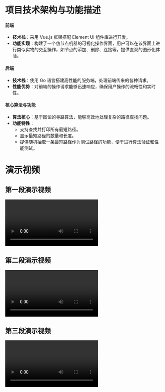 # 项目技术架构与功能描述

#### 前端
- **技术栈**：采用 Vue.js 框架搭配 Element UI 组件库进行开发。
- **功能实现**：构建了一个仿节点机器的可视化操作界面，用户可以在该界面上进行类似实物的交互操作，如节点的添加、删除、连接等，提供直观的图形化体验。

#### 后端
- **技术栈**：使用 Go 语言搭建高性能的服务端，处理前端传来的各种请求。
- **性能优势**：对前端的操作请求能够迅速响应，确保用户操作的流畅性和实时性。

#### 核心算法与功能
- **算法核心**：基于图论的寻路算法，能够高效地处理复杂的路径查找问题。
- **功能特性**：
  - 支持查找并打印所有最短路径。
  - 显示最短路径的数量和长度。
  - 提供随机抽取一条最短路径作为测试路径的功能，便于进行算法验证和性能测试。

# 演示视频

## 第一段演示视频

<video src="第一段.mp4"></video>

## 第二段演示视频

<video src="第二段.mp4"></video>

## 第三段演示视频

<video src="第三段.mp4"></video>